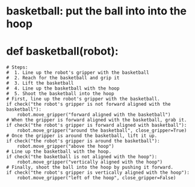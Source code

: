 

# basketball: put the ball into into the hoop
# def basketball(robot):
    # Steps:
    #  1. Line up the robot's gripper with the basketball
    #  2. Reach for the basketball and grip it
    #  3. Lift the basketball
    #  4. Line up the basketball with the hoop
    #  5. Shoot the basketball into the hoop
    # First, line up the robot's gripper with the basketball.
    if check("the robot's gripper is not forward aligned with the basketball"):
        robot.move_gripper("forward aligned with the basketball")
    # When the gripper is forward aligned with the basketball, grab it.
    if check("the robot's gripper is forward aligned with basketball"):
        robot.move_gripper("around the basketball", close_gripper=True)
    # Once the gripper is around the basketball, lift it up.
    if check("the robot's gripper is around the basketball"):
        robot.move_gripper("above the hoop")
    # Line up the basketball with the hoop.
    if check("the basketball is not aligned with the hoop"):
        robot.move_gripper("vertically aligned with the hoop")
    # Finally, shoot the ball into the hoop by pushing it forward.
    if check("the robot's gripper is vertically aligned with the hoop"):
        robot.move_gripper("left of the hoop", close_gripper=False)